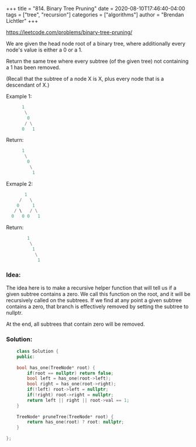 +++
title = "814. Binary Tree Pruning"
date = 2020-08-10T17:46:40-04:00
tags = ["tree", "recursion"]
categories = ["algorithms"]
author = "Brendan Lichtler"
+++

https://leetcode.com/problems/binary-tree-pruning/

We are given the head node root of a binary tree, where additionally every node's value is either a 0 or a 1.

Return the same tree where every subtree (of the given tree) not containing a 1 has been removed.

(Recall that the subtree of a node X is X, plus every node that is a descendant of X.)

Example 1:

``` python
      1
       \
        0
       / \
      0   1
```

Return: 

``` python
      1
       \
        0
         \
          1
```

Exmaple 2:

``` python
       1
     /   \
    0     1
   / \   / \
  0   0 0   1
```

Return: 

```python
        1
         \
          1
           \
            1
```
<h3>Idea:</h3>
The idea here is to make a recursive helper function that will tell us if a given subtree contains a zero. We call this function on the root, and it will be recursively called on the subtrees. If we find at any point a given subtree contains a zero, that branch is effectively removed by setting the subtree to nullptr.

At the end, all subtrees that contain zero will be removed.

<h3>Solution:</h3>

``` C++ 
    class Solution {
    public:
    
    bool has_one(TreeNode* root) {
        if(root == nullptr) return false;
        bool left = has_one(root->left);
        bool right = has_one(root->right);
        if(!left) root->left = nullptr;
        if(!right) root->right = nullptr;
        return left || right || root->val == 1;
    }
    
    TreeNode* pruneTree(TreeNode* root) {
        return has_one(root) ? root: nullptr;
    }
    
};


```
